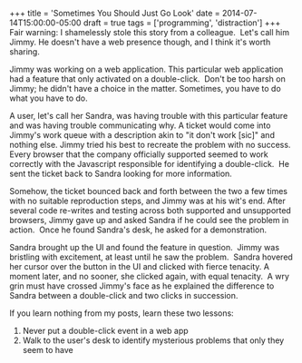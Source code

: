 +++
title = 'Sometimes You Should Just Go Look'
date = 2014-07-14T15:00:00-05:00
draft = true
tags = ['programming', 'distraction']
+++
Fair warning: I shamelessly stole this story from a colleague.  Let's call him Jimmy. He doesn't have a web presence though, and I think it's worth sharing.

Jimmy was working on a web application. This particular web application had a feature that only activated on a double-click.  Don't be too harsh on Jimmy; he didn't have a choice in the matter. Sometimes, you have to do what you have to do.

<!--more-->

A user, let's call her Sandra, was having trouble with this particular feature and was having trouble communicating why. A ticket would come into Jimmy's work queue with a description akin to "it don't work [sic]" and nothing else. Jimmy tried his best to recreate the problem with no success. Every browser that the company officially supported seemed to work correctly with the Javascript responsible for identifying a double-click.  He sent the ticket back to Sandra looking for more information.

Somehow, the ticket bounced back and forth between the two a few times with no suitable reproduction steps, and Jimmy was at his wit's end. After several code re-writes and testing across both supported and unsupported browsers, Jimmy gave up and asked Sandra if he could see the problem in action.  Once he found Sandra's desk, he asked for a demonstration.

Sandra brought up the UI and found the feature in question.  Jimmy was bristling with excitement, at least until he saw the problem.  Sandra hovered her cursor over the button in the UI and clicked with fierce tenacity. A moment later, and no sooner, she clicked again, with equal tenacity.  A wry grin must have crossed Jimmy's face as he explained the difference to Sandra between a double-click and two clicks in succession.

If you learn nothing from my posts, learn these two lessons:

1. Never put a double-click event in a web app
2. Walk to the user's desk to identify mysterious problems that only they seem to have
